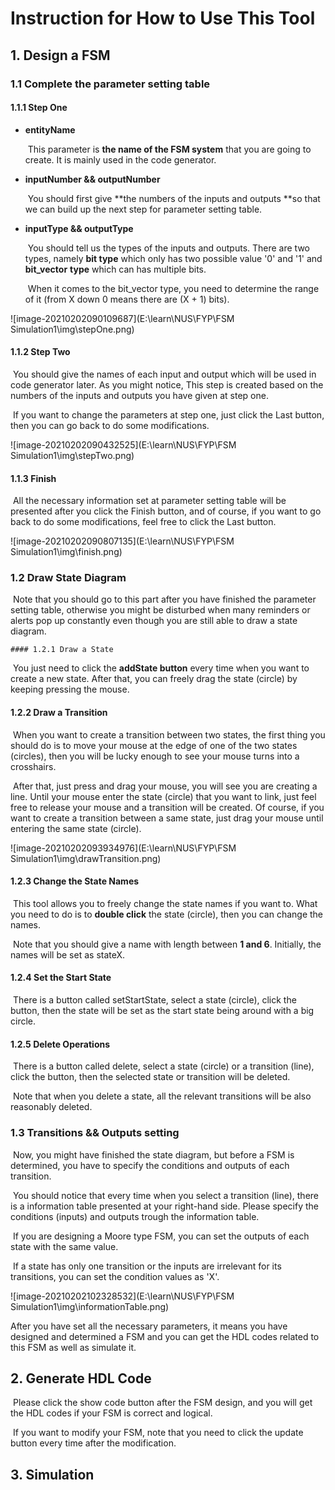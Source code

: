 # Instruction for How to Use This Tool



## 1. Design a FSM

### 1.1 Complete the parameter setting table

#### 1.1.1 Step One

* **entityName**

  ​	This parameter is **the name of the FSM system** that you are going to create. It is mainly used in the code generator.

* **inputNumber && outputNumber**

  ​	You should first give **the numbers of the inputs and outputs **so that we can build up the next step for parameter setting table.

* **inputType && outputType**

  ​	You should tell us the types of the inputs and outputs. There are two types, namely **bit type** which only has two possible value '0' and '1' and **bit_vector** **type** which can has multiple bits.

  ​	When it comes to the bit_vector type, you need to determine the range of it (from X down 0 means there are (X + 1) bits).

![image-20210202090109687](E:\learn\NUS\FYP\FSM Simulation1\img\stepOne.png)

#### 1.1.2 Step Two

​	You should give the names of each input and output which will be used in code generator later. As you might notice,  This step is created based on the numbers of the inputs and outputs you have given at step one.

​	If you want to change the parameters at step one, just click the Last button, then you can go back to do some modifications.

![image-20210202090432525](E:\learn\NUS\FYP\FSM Simulation1\img\stepTwo.png)

#### 1.1.3 Finish

​	All the necessary information set at parameter setting table will be presented after you click the Finish button, and of course, if you want to go back to do some modifications, feel free to click the Last button.

![image-20210202090807135](E:\learn\NUS\FYP\FSM Simulation1\img\finish.png)

### 1.2 Draw State Diagram

​	Note that you should go to this part after you have finished the parameter setting table, otherwise you might be disturbed when many reminders or alerts pop up constantly even though you are still able to draw a state diagram.

	#### 1.2.1 Draw a State

​	You just need to click the **addState button** every time when you want to create a new state. After that, you can freely drag the state (circle) by keeping pressing the mouse.

#### 1.2.2 Draw a Transition

​	When you want to create a transition between two states, the first thing you should do is to move your mouse at the edge of one of the two states (circles), then you will be lucky enough to see your mouse turns into a crosshairs. 

​	After that, just press and drag your mouse, you will see you are creating a line. Until your mouse enter the state (circle) that you want to link, just feel free to release your mouse and a transition will be created. Of course, if you want to create a transition between a same state, just drag your mouse until entering the same state (circle).

![image-20210202093934976](E:\learn\NUS\FYP\FSM Simulation1\img\drawTransition.png)

#### 1.2.3 Change the State Names

​	This tool allows you to freely change the state names if you want to. What you need to do is to **double click** the state (circle), then you can change the names.

​	Note that you should give a name with length between **1 and 6**. Initially, the names will be set as stateX.

#### 1.2.4 Set the Start State

​	There is a button called setStartState, select a state (circle), click the button, then the state will be set as the start state being around with a big circle.

#### 1.2.5 Delete Operations

​	There is a button called delete, select a state (circle) or a transition (line), click the button, then the selected state or transition will be deleted. 

​	Note that when you delete a state, all the relevant transitions will be also reasonably deleted.

### 1.3 Transitions && Outputs setting

​	Now, you might have finished the state diagram, but before a FSM is determined, you have to specify the conditions and outputs of each transition. 

​	You should notice that every time when you select a transition (line), there is a information table presented at your right-hand side. Please specify the conditions (inputs) and outputs trough the information table.

​	If you are designing a Moore type FSM, you can set the outputs of each state with the same value.

​	If a state has only one transition or the inputs are irrelevant for its transitions, you can set the condition values as 'X'.

![image-20210202102328532](E:\learn\NUS\FYP\FSM Simulation1\img\informationTable.png)

After you have set all the necessary parameters, it means you have designed and determined a FSM and you can get the HDL codes related to this FSM as well as simulate it.

## 2. Generate HDL Code

​	Please click the show code button after the FSM design, and you will get the HDL codes if your FSM is correct and logical. 

​	If you want to modify your FSM, note that you need to click the update button every time after the modification.

## 3. Simulation





















